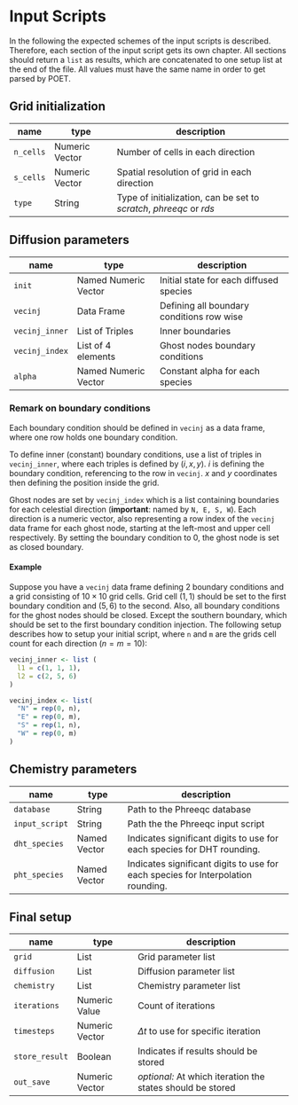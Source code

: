 # Input Scripts

In the following the expected schemes of the input scripts is described.
Therefore, each section of the input script gets its own chapter. All sections
should return a `list` as results, which are concatenated to one setup list at
the end of the file. All values must have the same name in order to get parsed
by POET.

## Grid initialization

| name           | type           | description                                                           |
|----------------|----------------|-----------------------------------------------------------------------|
| `n_cells`      | Numeric Vector | Number of cells in each direction                                     |
| `s_cells`      | Numeric Vector | Spatial resolution of grid in each direction                          |
| `type`         | String         | Type of initialization, can be set to *scratch*, *phreeqc* or *rds*   |

## Diffusion parameters

| name           | type                 | description                               |
|----------------|----------------------|-------------------------------------------|
| `init`         | Named Numeric Vector | Initial state for each diffused species   |
| `vecinj`       | Data Frame           | Defining all boundary conditions row wise |
| `vecinj_inner` | List of Triples      | Inner boundaries                          |
| `vecinj_index` | List of 4 elements   | Ghost nodes boundary conditions           |
| `alpha`        | Named Numeric Vector | Constant alpha for each species           |

### Remark on boundary conditions

Each boundary condition should be defined in `vecinj` as a data frame, where one
row holds one boundary condition.

To define inner (constant) boundary conditions, use a list of triples in
`vecinj_inner`, where each triples is defined by $(i,x,y)$. $i$ is defining the
boundary condition, referencing to the row in `vecinj`. $x$ and $y$ coordinates
then defining the position inside the grid. 

Ghost nodes are set by `vecinj_index` which is a list containing boundaries for
each celestial direction (**important**: named by `N, E, S, W`). Each direction
is a numeric vector, also representing a row index of the `vecinj` data frame
for each ghost node, starting at the left-most and upper cell respectively. By
setting the boundary condition to $0$, the ghost node is set as closed boundary.

#### Example

Suppose you have a `vecinj` data frame defining 2 boundary conditions and a grid
consisting of $10 \times 10$ grid cells. Grid cell $(1,1)$ should be set to the
first boundary condition and $(5,6)$ to the second. Also, all boundary
conditions for the ghost nodes should be closed. Except the southern boundary,
which should be set to the first boundary condition injection. The following
setup describes how to setup your initial script, where `n` and `m` are the
grids cell count for each direction ($n = m = 10$):

```R
vecinj_inner <- list (
  l1 = c(1, 1, 1),
  l2 = c(2, 5, 6)
)

vecinj_index <- list(
  "N" = rep(0, n),
  "E" = rep(0, m),
  "S" = rep(1, n),
  "W" = rep(0, m)
)
```

## Chemistry parameters

| name           | type         | description                                                                      |
|----------------|--------------|----------------------------------------------------------------------------------|
| `database`     | String       | Path to the Phreeqc database                                                     |
| `input_script` | String       | Path the the Phreeqc input script                                                |
| `dht_species`  | Named Vector | Indicates significant digits to use for each species for DHT rounding.           |
| `pht_species`  | Named Vector | Indicates significant digits to use for each species for Interpolation rounding. |

## Final setup

| name           | type           | description                                                |
|----------------|----------------|------------------------------------------------------------|
| `grid`         | List           | Grid parameter list                                        |
| `diffusion`    | List           | Diffusion parameter list                                   |
| `chemistry`    | List           | Chemistry parameter list                                   |
| `iterations`   | Numeric Value  | Count of iterations                                        |
| `timesteps`    | Numeric Vector | $\Delta t$ to use for specific iteration                   |
| `store_result` | Boolean        | Indicates if results should be stored                      |
| `out_save`     | Numeric Vector | *optional:* At which iteration the states should be stored |
